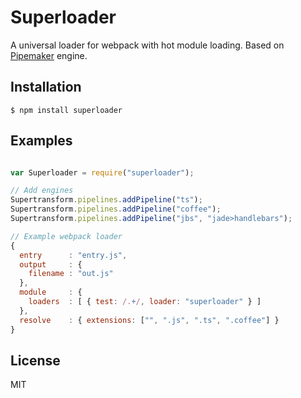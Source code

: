 # Superloader

A universal loader for webpack with hot module loading. Based on
[Pipemaker](http://github.com/brandoncarl/pipemaker) engine.


## Installation

```
$ npm install superloader
```

## Examples

```js

var Superloader = require("superloader");

// Add engines
Supertransform.pipelines.addPipeline("ts");
Supertransform.pipelines.addPipeline("coffee");
Supertransform.pipelines.addPipeline("jbs", "jade>handlebars");

// Example webpack loader
{
  entry      : "entry.js",
  output     : {
    filename : "out.js"
  },
  module     : {
    loaders  : [ { test: /.+/, loader: "superloader" } ]
  },
  resolve    : { extensions: ["", ".js", ".ts", ".coffee"] }
}
```


## License
MIT
